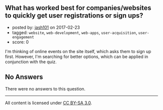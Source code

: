## What has worked best for companies/websites to quickly get user registrations or sign ups?

- posted by: [jash101](https://stackexchange.com/users/8634352/jash101) on 2017-02-23
- tagged: `website`, `web-development`, `web-apps`, `user-acquisition`, `user-engagement`
- score: 0

I'm thinking of online events on the site itself, which asks them to sign up first. However, I'm searching for better options, which can be applied in conjunction with the quiz.

## No Answers

There were no answers to this question.


---

All content is licensed under [CC BY-SA 3.0](https://creativecommons.org/licenses/by-sa/3.0/).
